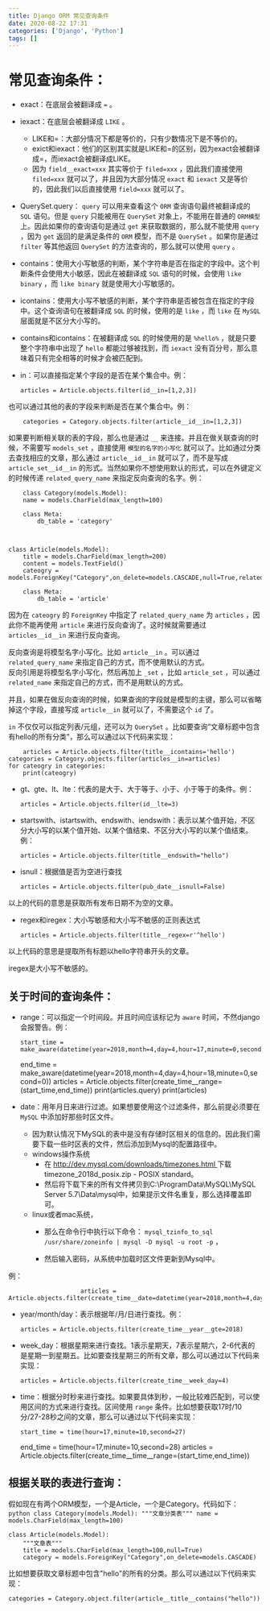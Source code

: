 ```yaml
---
title: Django ORM 常见查询条件
date: 2020-08-22 17:31
categories: ['Django', 'Python']
tags: []
---
```

#  常见查询条件：

  * exact：在底层会被翻译成 ` = ` 。 

  * iexact：在底层会被翻译成 ` LIKE ` 。 

    * LIKE和=：大部分情况下都是等价的，只有少数情况下是不等价的。 
    * exict和iexact：他们的区别其实就是LIKE和=的区别，因为exact会被翻译成=，而iexact会被翻译成LIKE。 
    * 因为 ` field__exact=xxx ` 其实等价于 ` filed=xxx ` ，因此我们直接使用 ` filed=xxx ` 就可以了，并且因为大部分情况 ` exact ` 和 ` iexact ` 又是等价的，因此我们以后直接使用 ` field=xxx ` 就可以了。 
  * QuerySet.query： ` query ` 可以用来查看这个 ` ORM ` 查询语句最终被翻译成的 ` SQL ` 语句。但是 ` query ` 只能被用在 ` QuerySet ` 对象上，不能用在普通的 ` ORM模型 ` 上。因此如果你的查询语句是通过 ` get ` 来获取数据的，那么就不能使用 ` query ` ，因为 ` get ` 返回的是满足条件的 ` ORM ` 模型，而不是 ` QuerySet ` 。如果你是通过 ` filter ` 等其他返回 ` QuerySet ` 的方法查询的，那么就可以使用 ` query ` 。 

  * contains：使用大小写敏感的判断，某个字符串是否在指定的字段中。这个判断条件会使用大小敏感，因此在被翻译成 ` SQL ` 语句的时候，会使用 ` like binary ` ，而 ` like binary ` 就是使用大小写敏感的。 

  * icontains：使用大小写不敏感的判断，某个字符串是否被包含在指定的字段中。这个查询语句在被翻译成 ` SQL ` 的时候，使用的是 ` like ` ，而 ` like ` 在 ` MySQL ` 层面就是不区分大小写的。 

  * contains和icontains：在被翻译成 ` SQL ` 的时候使用的是 ` %hello% ` ，就是只要整个字符串中出现了 ` hello ` 都能过够被找到，而 ` iexact ` 没有百分号，那么意味着只有完全相等的时候才会被匹配到。 

  * in：可以直接指定某个字段的是否在某个集合中。例： 
    
        articles = Article.objects.filter(id__in=[1,2,3])
    

也可以通过其他的表的字段来判断是否在某个集合中。例：

    
        categories = Category.objects.filter(article__id__in=[1,2,3])
    

如果要判断相关联的表的字段，那么也是通过 ` __ ` 来连接。并且在做关联查询的时候，不需要写 ` models_set ` ，直接使用 `
模型的名字的小写化 ` 就可以了。比如通过分类去查找相应的文章，那么通过 ` article__id__in ` 就可以了，而不是写成 `
article_set__id__in ` 的形式。当然如果你不想使用默认的形式，可以在外键定义的时候传递 ` related_query_name `
来指定反向查询的名字。例：

    
        class Category(models.Model):
        name = models.CharField(max_length=100)
    
        class Meta:
            db_table = 'category'
    
    
    
    class Article(models.Model):
        title = models.CharField(max_length=200)
        content = models.TextField()
        cateogry = models.ForeignKey("Category",on_delete=models.CASCADE,null=True,related_query_name='articles')
    
        class Meta:
            db_table = 'article'
    

因为在 ` cateogry ` 的 ` ForeignKey ` 中指定了 ` related_query_name ` 为 ` articles `
，因此你不能再使用 ` article ` 来进行反向查询了。这时候就需要通过 ` articles__id__in ` 来进行反向查询。

反向查询是将模型名字小写化。比如 ` article__in ` 。可以通过 ` related_query_name `
来指定自己的方式，而不使用默认的方式。  
反向引用是将模型名字小写化，然后再加上 ` _set ` ，比如 ` article_set ` ，可以通过 ` related_name `
来指定自己的方式，而不是用默认的方式。

并且，如果在做反向查询的时候，如果查询的字段就是模型的主键，那么可以省略掉这个字段，直接写成 ` article__in ` 就可以了，不需要这个 ` id
` 了。

` in ` 不仅仅可以指定列表/元组，还可以为 ` QuerySet `
。比如要查询“文章标题中包含有hello的所有分类”，那么可以通过以下代码来实现：

    
        articles = Article.objects.filter(title__icontains='hello')
    categories = Category.objects.filter(articles__in=articles)
    for cateogry in categories:
        print(cateogry)
    

  * gt、gte、lt、lte：代表的是大于、大于等于、小于、小于等于的条件。例： 
    
        articles = Article.objects.filter(id__lte=3)
    

  * startswith、istartswith、endswith、iendswith：表示以某个值开始，不区分大小写的以某个值开始、以某个值结束、不区分大小写的以某个值结束。例： 
    
        articles = Article.objects.filter(title__endswith="hello")
    

  * isnull：根据值是否为空进行查找 
    
        articles = Article.objects.filter(pub_date__isnull=False)
    

以上的代码的意思是获取所有发布日期不为空的文章。

  * regex和iregex：大小写敏感和大小写不敏感的正则表达式 
    
        articles = Article.objects.filter(title__regex=r'^hello')
    

以上代码的意思是提取所有标题以hello字符串开头的文章。

iregex是大小写不敏感的。

##  关于时间的查询条件：

  * range：可以指定一个时间段。并且时间应该标记为 ` aware ` 时间，不然django会报警告。例： 
    
        start_time = make_aware(datetime(year=2018,month=4,day=4,hour=17,minute=0,second=0))
    end_time = make_aware(datetime(year=2018,month=4,day=4,hour=18,minute=0,second=0))
    articles = Article.objects.filter(create_time__range=(start_time,end_time))
    print(articles.query)
    print(articles)
    

  * date：用年月日来进行过滤。如果想要使用这个过滤条件，那么前提必须要在 ` MySQL ` 中添加好那些时区文件。 

    * 因为默认情况下MySQL的表中是没有存储时区相关的信息的。因此我们需要下载一些时区表的文件，然后添加到Mysql的配置路径中。 
    * windows操作系统 
      * 在 [ http://dev.mysql.com/downloads/timezones.html ](http://dev.mysql.com/downloads/timezones.html) 下载timezone_2018d_posix.zip - POSIX standard。 
      * 然后将下载下来的所有文件拷贝到C:\ProgramData\MySQL\MySQL Server 5.7\Data\mysql中，如果提示文件名重复，那么选择覆盖即可。 
    * linux或者mac系统， 
      * 那么在命令行中执行以下命令： ` mysql_tzinfo_to_sql /usr/share/zoneinfo | mysql -D mysql -u root -p ` ， 

      * 然后输入密码，从系统中加载时区文件更新到Mysql中。 

例：

            
                        articles = Article.objects.filter(create_time__date=datetime(year=2018,month=4,day=4))
            

  * year/month/day：表示根据年/月/日进行查找。例： 
    
        articles = Article.objects.filter(create_time__year__gte=2018)
    

  * week_day：根据星期来进行查找。1表示星期天，7表示星期六，2-6代表的是星期一到星期五。比如要查找星期三的所有文章，那么可以通过以下代码来实现： 
    
        articles = Article.objects.filter(create_time__week_day=4)
    

  * time：根据分时秒来进行查找。如果要具体到秒，一般比较难匹配到，可以使用区间的方式来进行查找。区间使用 ` range ` 条件。比如想要获取17时/10分/27-28秒之间的文章，那么可以通过以下代码来实现： 
    
        start_time = time(hour=17,minute=10,second=27)
    end_time = time(hour=17,minute=10,second=28)
    articles = Article.objects.filter(create_time__time__range=(start_time,end_time))
    

##  根据关联的表进行查询：

假如现在有两个ORM模型，一个是Article，一个是Category。代码如下：  
` python class Category(models.Model): """文章分类表""" name =
models.CharField(max_length=100) `

    
    
    class Article(models.Model):
        """文章表"""
        title = models.CharField(max_length=100,null=True)
        category = models.ForeignKey("Category",on_delete=models.CASCADE)
    

比如想要获取文章标题中包含"hello"的所有的分类。那么可以通过以下代码来实现：

    
    
    categories = Category.object.filter(article__title__contains("hello"))
    

